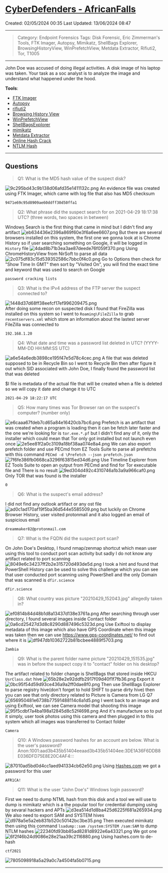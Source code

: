 # [CyberDefenders - AfricanFalls](https://cyberdefenders.org/blueteam-ctf-challenges/africanfalls/)
Created: 02/05/2024 00:35
Last Updated: 13/06/2024 08:47
* * *
>Category: Endpoint Forensics
>Tags: Disk Forensic, Eric Zimmerman's Tools, FTK Imager, Autopsy, Mimikatz, ShellBags Explorer, BrowsingHistoryView, WinPrefetchView, Metdata Extractor, Rifiuti2, Tor, T1005
* * *
John Doe was accused of doing illegal activities. A disk image of his laptop was taken. Your task as a soc analyst is to analyze the image and understand what happened under the hood.

**Tools**:
- [FTK Imager](https://accessdata.com/product-download/ftk-imager-version-4-5)
- [Autopsy](https://www.autopsy.com/download/)
- [rifiuti2](https://abelcheung.github.io/rifiuti2/)
- [Browsing History View](https://www.nirsoft.net/utils/browsing_history_view.html)
- [WinPrefetchView](https://www.nirsoft.net/utils/win_prefetch_view.html)
- [ShellBagsExplorer](https://f001.backblazeb2.com/file/EricZimmermanTools/ShellBagsExplorer.zip)
- [mimikatz](https://github.com/gentilkiwi/mimikatz/wiki)
- [Metdata Extractor](http://exif.regex.info/exif.cgi)
- [Online Hash Crack](https://www.onlinehashcrack.com/)
- [NTLM Hash](https://hashes.com/en/decrypt/hash)
* * *
## Questions
> Q1: What is the MD5 hash value of the suspect disk?

![9c295bd43c9b138d06afd35e1411132c.png](/resources/9c295bd43c9b138d06afd35e1411132c.png)
An evidence file was created using FTK Imager, which came with log file that also has MD5 checksum
```
9471e69c95d8909ae60ddff30d50ffa1
```

> Q2: What phrase did the suspect search for on 2021-04-29 18:17:38 UTC? (three words, two spaces in between)

Windows Search is the first thing that came in mind but I didn't find any artifact
![eb634436e2396a869f60e3f6a6ee6607.png](/resources/eb634436e2396a869f60e3f6a6ee6607.png)
But there are several browsers installed on this system, the first one we gonna look at is Chrome History so if user searching something on Google, it will be logged in `History` file
![4dad8b71b3ea3ae87deede76f059f370.png](/resources/4dad8b71b3ea3ae87deede76f059f370.png)
Using ChromeHistoryView from NirSoft to parse all data
![2c075df83c15d539352586c7bbc0f4c0.png](/resources/2c075df83c15d539352586c7bbc0f4c0.png)
Go to Options then check for "Show Time In GMT" then sort by "Visited On", you will find the exact time and keyword that was used to search on Google
```
password cracking lists
```

> Q3: What is the IPv4 address of the FTP server the suspect connected to?

![1448d37d68ff38eefcf17ef996209475.png](/resources/1448d37d68ff38eefcf17ef996209475.png)	
After doing some recon on suspected disk I found that FireZilla was installed on this system so I went to `Roaming\FileZilla` to grab `recentservers.xml` which store an information about the lastest server FileZilla was connected to
```
192.168.1.20
```

> Q4: What date and time was a password list deleted in UTC? (YYYY-MM-DD HH:MM:SS UTC)

![a6e54a6edb3898ce195f47e5d78c4cec.png](/resources/a6e54a6edb3898ce195f47e5d78c4cec.png)
A file that was deleted supposed to be in Recycle Bin so I went to Recycle Bin then after figure it out which SID associated with John Doe, I finally found the password list that was deleted

$I file is metadata of the actual file that will be created when a file is deleted so we will copy it date and change it to UTC
```
2021-04-29 18:22:17 UTC
```

> Q5: How many times was Tor Browser ran on the suspect's computer? (number only)

![e6caaa67fdeb7cd65a84e16420cb7bc6.png](/resources/e6caaa67fdeb7cd65a84e16420cb7bc6.png)
Prefetch is an artifact that was created when a program is loading then it can be fetch later faster and the one we're looking for is `tor.exe.*.pf` but I didn't find any of it, only the installer which could mean that Tor only got installed but not launch even once
![2e5ee81f2a0c3109a18bf38aa074e8a4.png](/resources/2e5ee81f2a0c3109a18bf38aa074e8a4.png)
We can also export prefetch folder and use PECmd from EZ Tools Suite to parse all prefetchs with this command `PECmd -d \Prefetch --json prefetch.json`
![7f6fe386fb0668ca3296f63815ed34d6.png](/resources/7f6fe386fb0668ca3296f63815ed34d6.png)
Use Timeline Explorer from EZ Tools Suite to open an output from PECmd and find for Tor executable file and There is no result
![9ed304d492c4310746a1b3a9a966caf0.png](/resources/9ed304d492c4310746a1b3a9a966caf0.png)
Only TOR that was found is the installer 
```
0
```

> Q6: What is the suspect's email address?

I did not find any outlook artifact or any ost file 
![ad0c1ad170af19f5ba36d544e5585509.png](/resources/ad0c1ad170af19f5ba36d544e5585509.png)
but luckily on Chrome Browser History, user visited protonmail and it also logged an email of suspicious email 
```
dreammaker82@protonmail.com
```

> Q7: What is the FQDN did the suspect port scan?

On John Doe's Desktop, I found nmap/zenmap shortcut which mean user using this tool to conduct port scan activity but sadly I do not know any artifact related to port scanning
![8049e6c34237ff2b2e315720d493de5d.png](/resources/8049e6c34237ff2b2e315720d493de5d.png)
I took a hint and found that PowerShell History can be used to solve this challenge which you can see that user conducted port scanning using PowerShell and the only Domain that was scanned is `dfir.science`
```
dfir.science
```

> Q8: What country was picture "20210429_152043.jpg" allegedly taken in?

![ef0814b84d48b1d8a13437d138e3761a.png](/resources/ef0814b84d48b1d8a13437d138e3761a.png)
After searching through user directory, I found several images inside Contact folder 
![0a6cd25427d3d8c8290d887496c5323d.png](/resources/0a6cd25427d3d8c8290d887496c5323d.png)
Use Exiftool to display metadata of this image which also have GPS Coordinate when this image was taken then we can use https://www.gps-coordinates.net/ to find out where it is
![df947db10362722b81bcbee4889f5703.png](/resources/df947db10362722b81bcbee4889f5703.png)
```
Zambia
```

> Q9: What is the parent folder name picture "20210429_151535.jpg" was in before the suspect copy it to "contact" folder on his desktop?

The artifact related to folder change is ShellBags that stored inside HKCU `UsrClass.dat` hive
![65b28e2e92ddfb2917f09d40f1f7fb36.png](/resources/65b28e2e92ddfb2917f09d40f1f7fb36.png)
Export it
![0bc95f54d59d93ce436a9a2ff0dae8f0.png](/resources/0bc95f54d59d93ce436a9a2ff0dae8f0.png)
Then use ShellBags Explorer to parse registry hive(don't forget to hold SHIFT to parse dirty hive) then you can see that only directory related to Picture is Camera from LG Q7  
![656950481e6738b77591488114c6a1d5.png](/resources/656950481e6738b77591488114c6a1d5.png)
I went back to an image and using Exiftool, we can see Camera model that shooting this image
![95f5cdbf7a4ba198a12845d8c52f4698.png](/resources/95f5cdbf7a4ba198a12845d8c52f4698.png)
And it's manufacture so to put it simply, user took photos using this camera and then plugged in to this system which all images was transferred to Contact folder
```
Camera
```

> Q10: A Windows password hashes for an account are below. What is the user's password? Anon:1001:aad3b435b51404eeaad3b435b51404ee:3DE1A36F6DDB8E036DFD75E8E20C4AF4:::

![87010ad5bd0d4cc1aed941334cb62e50.png](/resources/87010ad5bd0d4cc1aed941334cb62e50.png)
Using [Hashes.com](https://hashes.com/en/decrypt/hash) we got a password for this user
```
AFR1CA!
```

> Q11: What is the user "John Doe's" Windows login password?

First we need to dump NTML hash from this disk and a tool we will use to dump is mimikatz which is a the popular tool for credential dumping using by sevaral hackers and APTs 
![d3ea514d1d8ba425d6225f681a265934.png](/resources/d3ea514d1d8ba425d6225f681a265934.png)
We also need to export SAM and SYSTEM hives
![d978a5e5a2eb831b520c50142bc3be35.png](/resources/d978a5e5a2eb831b520c50142bc3be35.png)
Then executed mimikatz then using this command `lsadump::sam /system:SYSTEM /sam:SAM` to dump NTLM hashes
![22340fd93bb85ad8281d8922e6a43321.png](/resources/22340fd93bb85ad8281d8922e6a43321.png)
We got one
![6f2f46b24d9086e28e21aa39c2116880.png](/resources/6f2f46b24d9086e28e21aa39c2116880.png)
Using hashes.com to de-hash
```
ctf2021
```

![7805098918a5a29a0c7a4504fa5b0715.png](/resources/7805098918a5a29a0c7a4504fa5b0715.png)
* * *
